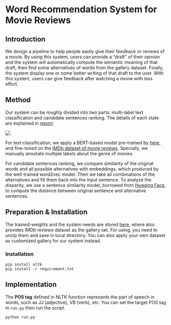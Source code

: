 # Word Recommendation System for Movie Reviews 

## Introduction 

We design a pipeline to help people easily give their feedback or reviews of a movie. By using this system, users can provide a “draft” of their opinion and the system will automatically compute the semantic meaning of that draft, then find some alternatives of words from the gallery dataset. Finally, the system display one or some better writing of that draft to the user. With this system, users can give feedback after watching a movie with less effort.

## Method 
Our system can be roughly divided into two parts: multi-label text classification and candidate sentences ranking. The details of each state are explained in [report](https://drive.google.com/file/d/1TfEDJJuOB2nqghRGNvNZyJrcI-Suc4eX/view?usp=sharing).

![](https://i.imgur.com/6HpN4vA.png)

For text classification, we apply a BERT-based model pre-trained by [here](https://huggingface.co/bert-base-uncased), and fine-tuned on the [IMDb dataset of movie reviews](https://www.kaggle.com/datasets/lakshmi25npathi/imdb-dataset-of-50k-movie-reviews). Specially, we manually annotate multiple labels about the genre of movies.


For candidate sentences ranking,  we compare similarity of the original words and all possible alternatives with embeddings, which produced by the well-trained word2vec model. Then we take all combinations of the alternatives and fill them back into the input sentence. To analyze the disparity, we use a sentence similarity model, borrowed from [Hugging Face](https://huggingface.co/tasks/sentence-similarity), to compute the distance between original sentence and alternative sentences. 



## Preparation & Installation 

The trained-weights and the system needs are stored [here](https://drive.google.com/drive/folders/1VJp29A73TzXNTAjESy8cvupRs4qRFRc3?usp=sharing), where also provides IMDb reviews dataset as the gallery set. For using, you need to unzip them and save in local directory. You can also apply your own dataset as customized gallery for our system instead. 
### Installation
``pip install nltk`` \
``pip install -r requirement.txt``  

## Implementation
The **POS tag** defined in NLTK function represents the part of speech in words, such as JJ (adjective), VB (verb), etc. You can set the target POS tag in ``run.py`` then run the script.  

``python run.py``

